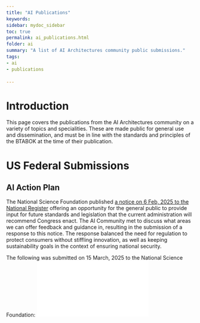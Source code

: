 ```yaml
---
title: "AI Publications"
keywords: 
sidebar: mydoc_sidebar
toc: true
permalink: ai_publications.html
folder: ai
summary: "A list of AI Architectures community public submissions."
tags:   
- ai
- publications

---
```


# Introduction

This page covers the publications from the AI Architectures community on a variety of topics and specialities. These are made public for general use and dissemination, and must be in line with the standards and principles of the BTABOK at the time of their publication.

# US Federal Submissions

## AI Action Plan

The National Science Foundation published [a notice on 6 Feb, 2025 to the National Register](https://www.federalregister.gov/documents/2025/02/06/2025-02305/request-for-information-on-the-development-of-an-artificial-intelligence-ai-action-plan) offering an opportunity for the general public to provide input for future standards and legislation that the current administration will recommend Congress enact. The AI Community met to discuss what areas we can offer feedback and guidance in, resulting in the submission of a response to this notice. The response balanced the need for regulation to protect consumers without stiffling innovation, as well as keeping sustainability goals in the context of ensuring national security.

The following was submitted on 15 March, 2025 to the National Science Foundation: ![](media/ai_action_plan_response.pdf)